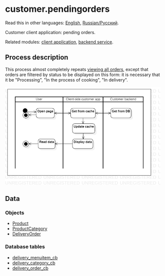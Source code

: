 # customer.pendingorders

Read this in other languages: [English](orders.md), [Russian/Русский](orders.ru.md). 

Customer client application: pending orders.

Related modules: [client application](../../frontend/customerclient.md), [backend service](../../backend/customerbackend.md).

## Process description

This process almost completely repeats [viewing all orders](orders.md), except that orders are filtered by status to be displayed on this form: it is necessary that it be "Processing", "In the process of cooking", "In delivery".

![customer.allorders](../../img/activitydiagrams/customer.allorders.png)

## Data

### Objects 

- [Product](https://github.com/alexeysp11/workflow-lib/blob/main/docs/Models/Business/Products/Product.md)
- [ProductCategory](https://github.com/alexeysp11/workflow-lib/blob/main/docs/Models/Business/Products/ProductCategory.md)
- [DeliveryOrder](https://github.com/alexeysp11/workflow-lib/blob/main/docs/Models/Business/BusinessDocuments/DeliveryOrder.md)

### Database tables 

- [delivery_menuitem_cb](../../dbtables/customer/delivery_menuitem_cb.md)
- [delivery_category_cb](../../dbtables/customer/delivery_category_cb.md)
- [delivery_order_cb](../../dbtables/customer/delivery_order_cb.md)
